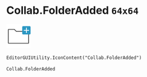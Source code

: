 # Collab.FolderAdded `64x64`
<img src="/img/Collab.FolderAdded.png" width=64 height=64>

``` CSharp
EditorGUIUtility.IconContent("Collab.FolderAdded")
```
```
Collab.FolderAdded
```
